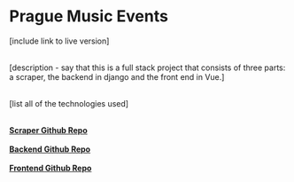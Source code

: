# Prague Music Events

[include link to live version]<br><br>



[description - say that this is a full stack project that consists of three parts: a scraper, the backend in django and the front end in Vue.]<br><br>

[list all of the technologies used]<br><br>


[**Scraper Github Repo**](https://github.com/Paul-Final/PME-Scraper) <br><br>
[**Backend Github Repo**](https://github.com/Paul-Final/PME-Backend) <br><br>
[**Frontend Github Repo**](https://github.com/Paul-Final/PME-Frontend) 

